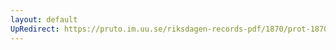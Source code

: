 ```yaml
---
layout: default
UpRedirect: https://pruto.im.uu.se/riksdagen-records-pdf/1870/prot-1870--fk--202/prot-1870--fk--202_000.pdf
---
```

